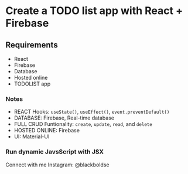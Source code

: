 # Create a TODO list app with React + Firebase

## Requirements

- React
- Firebase
- Database
- Hosted online
- TODOLIST app

### Notes

- REACT Hooks: `useState()`, `useEffect()`, `event.preventDefault()`
- DATABASE: Firebase, Real-time database
- FULL CRUD Funtionality: `create`, `update`, `read`, and `delete`
- HOSTED ONLINE: Firebase
- UI: Material-UI

### Run dynamic JavsScript with JSX

Connect with me Instagram:
@blackboldse
